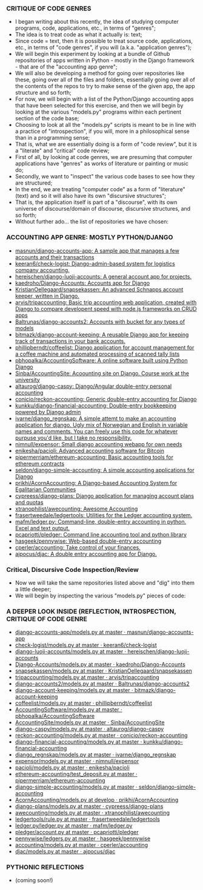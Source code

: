 ### CRITIQUE OF CODE GENRES
* I began writing about this recently, the idea of studying computer programs, code, applications, etc., in terms of "genres";
* The idea is to treat code as what it actually is: text;
* Since code = text, then it is possible to treat source code, applications, etc., in terms of "code genres", if you will (a.k.a. "application genres");
* We will begin this experiment by looking at a bundle of Github repositories of apps written in Python - mostly in the Django framework - that are of the "accounting app genre";
* We will also be developing a method for going over repositories like these, going over all of the files and folders, essentially going over all of the contents of the repos to try to make sense of the given app, the app structure and so forth;
* For now, we will begin with a list of the Python/Django accounting apps that have been selected for this exercise, and then we will begin by looking at the various "models.py" programs within each pertinent section of the code base;
* Choosing to look at all the "models.py" scripts is meant to be in line with a practice of "introspection", if you will, more in a philosophical sense than in a programming sense;
* That is, what we are essentially doing is a form of "code review", but it is a "literate" and "critical" code review;
* First of all, by looking at code genres, we are presuming that computer applications have "genres" as works of literature or painting or music do;
* Secondly, we want to "inspect" the various code bases to see how they are structured;
* In the end, we are treating "computer code" as a form of "literature" (text) and so it will also have its own "discursive structures";
* That is, the application itself is part of a "discourse", with its own universe of discourse/domain of discourse, discursive structures, and so forth;
* Without further ado... the list of repositories we have chosen:

### ACCOUNTING APP GENRE: MOSTLY PYTHON/DJANGO
* [masnun/django-accounts-app: A sample app that manages a few accounts and their transactions](https://github.com/masnun/django-accounts-app)
* [keeran6/check-logist: Django-admin-based system for logistics company accounting.](https://github.com/keeran6/check-logist)
* [hereischen/django-luoji-accounts: A general account app for projects.](https://github.com/hereischen/django-luoji-accounts)
* [kaedroho/Django-Accounts: Accounts app for Django](https://github.com/kaedroho/Django-Accounts)
* [KristianOellegaard/snapsekassen: An advanced Schnapps account keeper, written in Django.](https://github.com/KristianOellegaard/snapsekassen)
* [arvis/tripaccounting: Basic trip accounting web application, created with Django to compare developent speed with node.js frameworks on CRUD apps](https://github.com/arvis/tripaccounting)
* [Baltrunas/django-accounts2: Accounts with bucket for any types of models](https://github.com/Baltrunas/django-accounts2)
* [bitmazk/django-account-keeping: A reusable Django app for keeping track of transactions in your bank accounts.](https://github.com/bitmazk/django-account-keeping)
* [phillipberndt/coffeelist: Django application for account management for a coffee machine and automated processing of scanned tally lists](https://github.com/phillipberndt/coffeelist)
* [pbhopalka/AccountingSoftware: A online software built using Python Django](https://github.com/pbhopalka/AccountingSoftware)
* [Sinba/AccountingSite: Acoounting site on Django. Course work at the university](https://github.com/Sinba/AccountingSite)
* [altaurog/django-caspy: Django/Angular double-entry personal accounting](https://github.com/altaurog/django-caspy)
* [conicio/reckon-accounting: Generic double-entry accounting for Django](https://github.com/conicio/reckon-accounting)
* [kunkku/django-financial-accounting: Double-entry bookkeeping powered by Django admin](https://github.com/kunkku/django-financial-accounting)
* [ivarne/django_regnskap: A simple attemt to make an accounting application for django. Ugly mix of Norwegian and English in variable names and comments. You can freely use this code for whatever purpuse you'd like, but I take no responsibility.](https://github.com/ivarne/django_regnskap)
* [nimnull/expensor: Small django accounting webapp for own needs](https://github.com/nimnull/expensor)
* [enikesha/pacioli: Advanced accounting software for Bitcoin](https://github.com/enikesha/pacioli)
* [pipermerriam/ethereum-accounting: Basic accounting tools for ethereum contracts](https://github.com/pipermerriam/ethereum-accounting)
* [seldon/django-simple-accounting: A simple accounting applications for Django](https://github.com/seldon/django-simple-accounting)
* [prikhi/AcornAccounting: A Django-based Accounting System for Egalitarian Communities](https://github.com/prikhi/AcornAccounting)
* [cypreess/django-plans: Django application for managing account plans and quotas](https://github.com/cypreess/django-plans)
* [xtranophilist/awecounting: Awesome Accounting](https://github.com/xtranophilist/awecounting)
* [frasertweedale/ledgertools: Utilities for the Ledger accounting system.](https://github.com/frasertweedale/ledgertools)
* [mafm/ledger.py: Command-line, double-entry accounting in python. Excel and text output.](https://github.com/mafm/ledger.py)
* [pcapriotti/pledger: Command line accounting tool and python library](https://github.com/pcapriotti/pledger)
* [hasgeek/pennywise: Web-based double-entry accounting](https://github.com/hasgeek/pennywise)
* [cperler/accounting: Take control of your finances.](https://github.com/cperler/accounting)
* [ajpocus/djac: A double entry accounting app for Django.](https://github.com/ajpocus/djac)

### Critical, Discursive Code Inspection/Review
* Now we will take the same repositories listed above and "dig" into them a little deeper;
* We will begin by inspecting the various "models.py" pieces of code:

### A DEEPER LOOK INSIDE (REFLECTION, INTROSPECTION, CRITIQUE OF CODE GENRE
* [django-accounts-app/models.py at master · masnun/django-accounts-app](https://github.com/masnun/django-accounts-app/blob/master/accounts/models.py)
* [check-logist/models.py at master · keeran6/check-logist](https://github.com/keeran6/check-logist/blob/master/persons/models.py)
* [django-luoji-accounts/models.py at master · hereischen/django-luoji-accounts](https://github.com/hereischen/django-luoji-accounts/blob/master/accounts/models.py)
* [Django-Accounts/models.py at master · kaedroho/Django-Accounts](https://github.com/kaedroho/Django-Accounts/blob/master/models.py)
* [snapsekassen/models.py at master · KristianOellegaard/snapsekassen](https://github.com/KristianOellegaard/snapsekassen/blob/master/schnappsaccount/models.py)
* [tripaccounting/models.py at master · arvis/tripaccounting](https://github.com/arvis/tripaccounting/blob/master/route/models.py)
* [django-accounts2/models.py at master · Baltrunas/django-accounts2](https://github.com/Baltrunas/django-accounts2/blob/master/models.py)
* [django-account-keeping/models.py at master · bitmazk/django-account-keeping](https://github.com/bitmazk/django-account-keeping/blob/master/account_keeping/models.py)
* [coffeelist/models.py at master · phillipberndt/coffeelist](https://github.com/phillipberndt/coffeelist/blob/master/coffeelist/coffeelist/coffee/models.py)
* [AccountingSoftware/models.py at master · pbhopalka/AccountingSoftware](https://github.com/pbhopalka/AccountingSoftware/blob/master/accounting/models.py)
* [AccountingSite/models.py at master · Sinba/AccountingSite](https://github.com/Sinba/AccountingSite/blob/master/accounts/models.py)
* [django-caspy/models.py at master · altaurog/django-caspy](https://github.com/altaurog/django-caspy/blob/master/caspy/models.py)
* [reckon-accounting/models.py at master · conicio/reckon-accounting](https://github.com/conicio/reckon-accounting/blob/master/accounting/models.py)
* [django-financial-accounting/models.py at master · kunkku/django-financial-accounting](https://github.com/kunkku/django-financial-accounting/blob/master/accounting/models.py)
* [django_regnskap/models.py at master · ivarne/django_regnskap](https://github.com/ivarne/django_regnskap/blob/master/regnskap/models.py)
* [expensor/models.py at master · nimnull/expensor](https://github.com/nimnull/expensor/blob/master/core/models.py)
* [pacioli/models.py at master · enikesha/pacioli](https://github.com/enikesha/pacioli/blob/master/pacioli/models.py)
* [ethereum-accounting/test_deposit.py at master · pipermerriam/ethereum-accounting](https://github.com/pipermerriam/ethereum-accounting/blob/master/tests/accounting/test_deposit.py)
* [django-simple-accounting/models.py at master · seldon/django-simple-accounting](https://github.com/seldon/django-simple-accounting/blob/master/simple_accounting/models.py)
* [AcornAccounting/models.py at develop · prikhi/AcornAccounting](https://github.com/prikhi/AcornAccounting/blob/develop/acornaccounting/accounts/models.py)
* [django-plans/models.py at master · cypreess/django-plans](https://github.com/cypreess/django-plans/blob/master/plans/models.py)
* [awecounting/models.py at master · xtranophilist/awecounting](https://github.com/xtranophilist/awecounting/blob/master/ledger/models.py)
* [ledgertools/rule.py at master · frasertweedale/ledgertools](https://github.com/frasertweedale/ledgertools/blob/master/ltlib/rule.py)
* [ledger.py/ledger.py at master · mafm/ledger.py](https://github.com/mafm/ledger.py/blob/master/ledger.py)
* [pledger/account.py at master · pcapriotti/pledger](https://github.com/pcapriotti/pledger/blob/master/pledger/account.py)
* [pennywise/ledgers.py at master · hasgeek/pennywise](https://github.com/hasgeek/pennywise/blob/master/pennywise/ledgers.py)
* [accounting/models.py at master · cperler/accounting](https://github.com/cperler/accounting/blob/master/accounting/models.py)
* [djac/models.py at master · ajpocus/djac](https://github.com/ajpocus/djac/blob/master/accounts/models.py)

### PYTHONIC REFLECTIONS
* (coming soon!)
